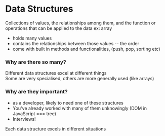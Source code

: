 # Data Structures

Collections of values, the relationships among them, and the function or operations that can be applied to the data
ex: array 
- holds many values
- contains the relationships between those values -- the order
- come with built in methods and functionalities, (push, pop, sorting etc)

### Why are there so many?  
Different data structures excel at different things  
Some are very specialised, others are more generally used (like arrays)  

### Why are they important?
- as a developer, likely to need one of these structures  
- You've already worked with many of them unknowingly (DOM in JavaScript === tree)
- Interviews!

Each data structure excels in different situations